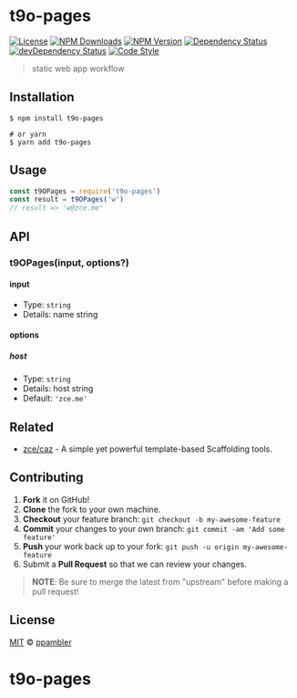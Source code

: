 # t9o-pages

[![License][license-img]][license-url]
[![NPM Downloads][downloads-img]][downloads-url]
[![NPM Version][version-img]][version-url]
[![Dependency Status][dependency-img]][dependency-url]
[![devDependency Status][devdependency-img]][devdependency-url]
[![Code Style][style-img]][style-url]

> static web app workflow

## Installation

```shell
$ npm install t9o-pages

# or yarn
$ yarn add t9o-pages
```

## Usage

<!-- TODO: Introduction of Usage -->

```javascript
const t9OPages = require('t9o-pages')
const result = t9OPages('w')
// result => 'w@zce.me'
```

## API

<!-- TODO: Introduction of API -->

### t9OPages(input, options?)

#### input

- Type: `string`
- Details: name string

#### options

##### host

- Type: `string`
- Details: host string
- Default: `'zce.me'`

## Related

- [zce/caz](https://github.com/zce/caz) - A simple yet powerful template-based Scaffolding tools.

## Contributing

1. **Fork** it on GitHub!
2. **Clone** the fork to your own machine.
3. **Checkout** your feature branch: `git checkout -b my-awesome-feature`
4. **Commit** your changes to your own branch: `git commit -am 'Add some feature'`
5. **Push** your work back up to your fork: `git push -u origin my-awesome-feature`
6. Submit a **Pull Request** so that we can review your changes.

> **NOTE**: Be sure to merge the latest from "upstream" before making a pull request!

## License

[MIT](LICENSE) &copy; [ppambler](https://github.com/ppambler)



[license-img]: https://img.shields.io/github/license/ppambler/t9o-pages
[license-url]: https://github.com/ppambler/t9o-pages/blob/master/LICENSE
[downloads-img]: https://img.shields.io/npm/dm/t9o-pages
[downloads-url]: https://npm.im/t9o-pages
[version-img]: https://img.shields.io/npm/v/t9o-pages
[version-url]: https://npm.im/t9o-pages
[dependency-img]: https://img.shields.io/david/ppambler/t9o-pages
[dependency-url]: https://david-dm.org/ppambler/t9o-pages
[devdependency-img]: https://img.shields.io/david/dev/ppambler/t9o-pages
[devdependency-url]: https://david-dm.org/ppambler/t9o-pages?type=dev
[style-img]: https://img.shields.io/badge/code_style-standard-brightgreen
[style-url]: https://standardjs.com
# t9o-pages
